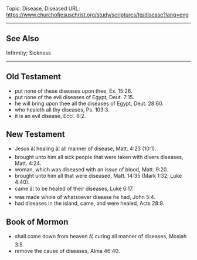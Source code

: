 Topic: Disease, Diseased
URL: https://www.churchofjesuschrist.org/study/scriptures/tg/disease?lang=eng

---

## See Also

Infirmity; Sickness

---

## Old Testament

- put none of these diseases upon thee, Ex. 15:26.
- put none of the evil diseases of Egypt, Deut. 7:15.
- he will bring upon thee all the diseases of Egypt, Deut. 28:60.
- who healeth all thy diseases, Ps. 103:3.
- it is an evil disease, Eccl. 6:2.

## New Testament

- Jesus â¦ healing â¦ all manner of disease, Matt. 4:23 (10:1).
- brought unto him all sick people that were taken with divers diseases, Matt. 4:24.
- woman, which was diseased with an issue of blood, Matt. 9:20.
- brought unto him all that were diseased, Matt. 14:35 (Mark 1:32; Luke 4:40).
- came â¦ to be healed of their diseases, Luke 6:17.
- was made whole of whatsoever disease he had, John 5:4.
- had diseases in the island, came, and were healed, Acts 28:9.

## Book of Mormon

- shall come down from heaven â¦ curing all manner of diseases, Mosiah 3:5.
- remove the cause of diseases, Alma 46:40.

